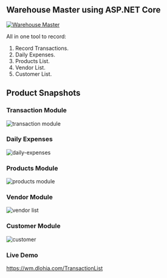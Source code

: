 ## Warehouse Master using ASP.NET Core ##
[![Warehouse Master](https://github.com/user-attachments/assets/5926cf70-e96b-4477-bdb3-3fd54de5013f)](https://youtu.be/hDQFBJ69e2M)

All in one tool to record:
1. Record Transactions.
2. Daily Expenses.
3. Products List.
4. Vendor List.
5. Customer List.
   
## Product Snapshots ##
### Transaction Module ###
![transaction module](https://github.com/user-attachments/assets/9adb7c9b-4547-4450-9568-fac1ac96cdbf)
### Daily Expenses ###
![daily-expenses](https://github.com/user-attachments/assets/b4703744-cceb-4fae-8f4d-00332dec8539)
### Products Module ###
![products module](https://github.com/user-attachments/assets/44cda425-ef56-4d64-8599-c43126d76237)
### Vendor Module ###
![vendor list](https://github.com/user-attachments/assets/4924ad24-ed85-41b4-9a0d-c9c9a143fab3)
### Customer Module ###
![customer](https://github.com/user-attachments/assets/b1a73e63-0779-4152-9417-0e2559cce968)

### Live Demo ###
https://wm.dlohia.com/TransactionList
